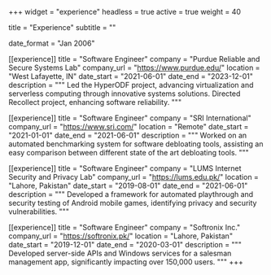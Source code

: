 +++
widget = "experience"
headless = true
active = true
weight = 40

title = "Experience"
subtitle = ""

date_format = "Jan 2006"

<!-- [[experience]]
  title = "Software Engineer"
  company = "Purdue University"
  company_url = "https://www.purdue.edu/"
  location = "West Lafayette, IN"
  date_start = "2022-05-01"
  date_end = ""
  description = """
  Contributed to Systems Programming and Operating Systems courses, enhancing learning experiences and reducing testing time by optimizing parallel testbenches.
  """ -->

[[experience]]
  title = "Software Engineer"
  company = "Purdue Reliable and Secure Systems Lab"
  company_url = "https://www.purdue.edu/"
  location = "West Lafayette, IN"
  date_start = "2021-06-01"
  date_end = "2023-12-01"
  description = """
  Led the HyperODF project, advancing virtualization and serverless computing through innovative systems solutions. Directed Recollect project, enhancing software reliability.
  """

[[experience]]
  title = "Software Engineer"
  company = "SRI International"
  company_url = "https://www.sri.com/"
  location = "Remote"
  date_start = "2021-01-01"
  date_end = "2021-06-01"
  description = """
  Worked on an automated benchmarking system for software debloating tools, assisting an easy comparison between different state of the art debloating tools.
  """

[[experience]]
  title = "Software Engineer"
  company = "LUMS Internet Security and Privacy Lab"
  company_url = "https://lums.edu.pk/"
  location = "Lahore, Pakistan"
  date_start = "2019-08-01"
  date_end = "2021-06-01"
  description = """
  Developed a framework for automated playthrough and security testing of Android mobile games, identifying privacy and security vulnerabilities.
  """

[[experience]]
  title = "Software Engineer"
  company = "Softronix Inc."
  company_url = "https://softronix.pk/"
  location = "Lahore, Pakistan"
  date_start = "2019-12-01"
  date_end = "2020-03-01"
  description = """
  Developed server-side APIs and Windows services for a salesman management app, significantly impacting over 150,000 users.
  """
+++
